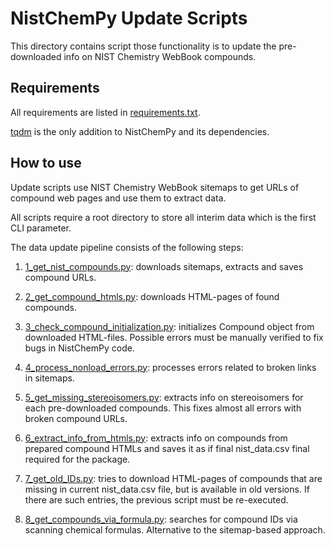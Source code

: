 # NistChemPy Update Scripts

This directory contains script those functionality is to update the pre-downloaded info on NIST Chemistry WebBook compounds.


## Requirements

All requirements are listed in [requirements.txt](requirements.txt).

[tqdm](https://tqdm.github.io/) is the only addition to NistChemPy and its dependencies.


## How to use

Update scripts use NIST Chemistry WebBook sitemaps to get URLs of compound web pages and use them to extract data.

All scripts require a root directory to store all interim data which is the first CLI parameter.

The data update pipeline consists of the following steps:

1. [1_get_nist_compounds.py](1_get_nist_compounds.py): downloads sitemaps, extracts and saves compound URLs.

2. [2_get_compound_htmls.py](2_get_compound_htmls.py): downloads HTML-pages of found compounds.

3. [3_check_compound_initialization.py](3_check_compound_initialization.py): initializes Compound object from downloaded HTML-files.
Possible errors must be manually verified to fix bugs in NistChemPy code.

4. [4_process_nonload_errors.py](4_process_nonload_errors.py): processes errors related to broken links in sitemaps.

5. [5_get_missing_stereoisomers.py](5_get_missing_stereoisomers.py): extracts info on stereoisomers for each pre-downloaded compounds.
This fixes almost all errors with broken compound URLs.

6. [6_extract_info_from_htmls.py](6_extract_info_from_htmls.py): extracts info on compounds from prepared compound HTMLs and saves it as if final nist_data.csv final required for the package.

7. [7_get_old_IDs.py](7_get_old_IDs.py): tries to download HTML-pages of compounds that are missing in current nist_data.csv file, but is available in old versions.
If there are such entries, the previous script must be re-executed.

8. [8_get_compounds_via_formula.py](8_get_compounds_via_formula.py): searches for compound IDs via scanning chemical formulas.
Alternative to the sitemap-based approach.


